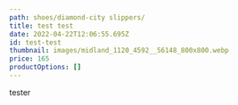 ```yaml
---
path: shoes/diamond-city slippers/
title: test test
date: 2022-04-22T12:06:55.695Z
id: test-test
thumbnail: images/midland_1120_4592__56148_800x800.webp
price: 165
productOptions: []
---
```

tester